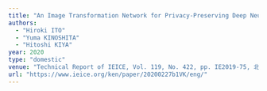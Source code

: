 ```yaml
---
title: "An Image Transformation Network for Privacy-Preserving Deep Neural Networks"
authors:
  - "Hiroki ITO"
  - "Yuma KINOSHITA"
  - "Hitoshi KIYA"
year: 2020
type: "domestic"
venue: "Technical Report of IEICE, Vol. 119, No. 422, pp. IE2019-75, 北海道札幌市北区, 2020-02-27."
url: "https://www.ieice.org/ken/paper/20200227b1VK/eng/"
---
```

